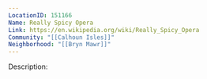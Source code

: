 ```yaml
---
LocationID: 151166
Name: Really Spicy Opera
Link: https://en.wikipedia.org/wiki/Really_Spicy_Opera
Community: "[[Calhoun Isles]]"
Neighborhood: "[[Bryn Mawr]]"
---
```


Description: